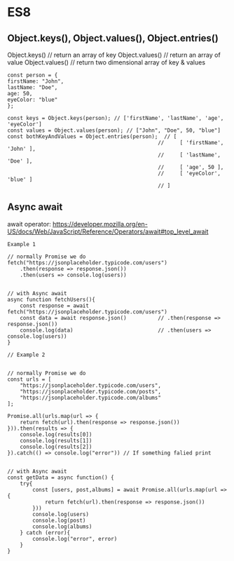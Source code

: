 # ES8

## Object.keys(), Object.values(), Object.entries()  

Object.keys() // return an array of key
Object.values() // return an array of value
Object.values() // return two dimensional array of key & values
    
    const person = {
    firstName: "John",
    lastName: "Doe",
    age: 50,
    eyeColor: "blue"
    };

    const keys = Object.keys(person); // ['firstName', 'lastName', 'age', 'eyeColor']
    const values = Object.values(person); // ["John", "Doe", 50, "blue"]
    const bothKeyAndValues = Object.entries(person);  // [
                                                    //     [ 'firstName', 'John' ],
                                                    //     [ 'lastName', 'Doe' ],
                                                    //     [ 'age', 50 ],
                                                    //     [ 'eyeColor', 'blue' ]
                                                    // ]

## Async await
await operator: https://developer.mozilla.org/en-US/docs/Web/JavaScript/Reference/Operators/await#top_level_await

    Example 1

    // normally Promise we do
    fetch("https://jsonplaceholder.typicode.com/users")
        .then(response => response.json())
        .then(users => console.log(users))


    // with Async await
    async function fetchUsers(){
        const response = await fetch("https://jsonplaceholder.typicode.com/users")
        const data = await response.json()          // .then(response => response.json())
        console.log(data)                           // .then(users => console.log(users))
    }

    // Example 2


    // normally Promise we do
    const urls = [
        "https://jsonplaceholder.typicode.com/users",
        "https://jsonplaceholder.typicode.com/posts",
        "https://jsonplaceholder.typicode.com/albums"
    ];

    Promise.all(urls.map(url => {
        return fetch(url).then(response => response.json())
    })).then(results => {
        console.log(results[0])
        console.log(results[1])
        console.log(results[2])
    }).catch(() => console.log("error")) // If something falied print


    // with Async await
    const getData = async function() {
        try{
            const [users, post,albums] = await Promise.all(urls.map(url => {
                return fetch(url).then(response => response.json())
            }))
            console.log(users)
            console.log(post)
            console.log(albums)
        } catch (error){
            console.log("error", error)
        }
    }
